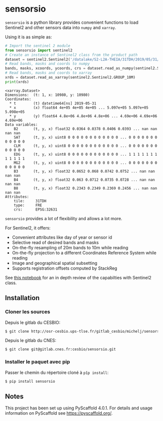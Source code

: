 # sensorsio

`sensorsio` is a python library provides convenient functions to load Sentinel2 and other sensors data into `numpy` and `xarray`.

Using it is as simple as:

```python
# Import the sentinel 2 module
from sensorsio import sentinel2
# Create an instance of Sentinel2 class from the product path
dataset = sentinel2.Sentinel2('/datalake/S2-L2A-THEIA/31TDH/2019/05/31/SENTINEL2B_20190531-105916-927_L2A_T31TDH_C_V2-2/')
# Read bands, masks and coords to numpy
bands, masks, xcoords, ycoords, crs = dataset.read_as_numpy(sentinel2.Sentinel2.GROUP_10M)
# Read bands, masks and coords to xarray
xrds = dataset.read_as_xarray(sentinel2.Sentinel2.GROUP_10M)
print(xrds)
```
```
<xarray.Dataset>
Dimensions:  (t: 1, x: 10980, y: 10980)
Coordinates:
  * t        (t) datetime64[ns] 2019-05-31
  * x        (x) float64 4e+05 4e+05 4e+05 ... 5.097e+05 5.097e+05 5.098e+05
  * y        (y) float64 4.8e+06 4.8e+06 4.8e+06 ... 4.69e+06 4.69e+06 4.69e+06
Data variables:
    B2       (t, y, x) float32 0.0364 0.0378 0.0406 0.0393 ... nan nan nan nan
    SAT      (t, y, x) uint8 0 0 0 0 0 0 0 0 0 0 0 0 ... 0 0 0 0 0 0 0 0 0 0 0 0
    CLM      (t, y, x) uint8 0 0 0 0 0 0 0 0 0 0 0 0 ... 0 0 0 0 0 0 0 0 0 0 0 0
    EDG      (t, y, x) uint8 0 0 0 0 0 0 0 0 0 0 0 0 ... 1 1 1 1 1 1 1 1 1 1 1 1
    MG2      (t, y, x) uint8 0 0 0 0 0 0 0 0 0 0 0 0 ... 0 0 0 0 0 0 0 0 0 0 0 0
    B3       (t, y, x) float32 0.0652 0.068 0.0742 0.0752 ... nan nan nan nan
    B4       (t, y, x) float32 0.063 0.0712 0.0735 0.0728 ... nan nan nan nan
    B8       (t, y, x) float32 0.2343 0.2349 0.2369 0.2456 ... nan nan nan nan
Attributes:
    tile:     31TDH
    type:     FRE
    crs:      EPSG:32631
```


```sensorsio``` provides a lot of flexibility and allows a lot more.

For Sentinel2, it offers:
*  Convenient attributes like day of year or sensor id
*  Selective read of desired bands and masks
*  On-the-fly resampling of 20m bands to 10m while reading
*  On-the-fly projection to a different Coordinates Reference System while reading
*  Image and geographical spatial subsetting
*  Supports registration offsets computed by StackReg

See [this notebook](https://gitlab.cnes.fr/cesbio/sensorsio/-/blob/master/notebooks/sentinel2.ipynb) for an in depth review of the capabilties with Sentinel2 class.

## Installation

### Cloner les sources
Depuis le gitlab du CESBIO:
```bash
$ git clone http://osr-cesbio.ups-tlse.fr/gitlab_cesbio/michelj/sensorsio.git
```
Depuis le gitlab du CNES:
```bash
$ git clone git@gitlab.cnes.fr:cesbio/sensorsio.git
```

### Installer le paquet avec pip
Passer le chemin du répertoire cloné à ```pîp install```:
```bash
$ pip install sensorsio
```


## Notes

This project has been set up using PyScaffold 4.0.1. For details and usage
information on PyScaffold see https://pyscaffold.org/.
